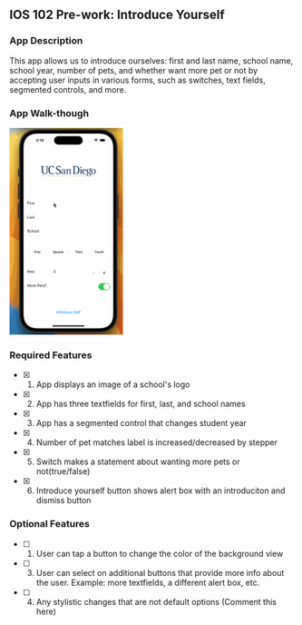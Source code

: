 ## IOS 102 Pre-work: Introduce Yourself

### App Description

This app allows us to introduce ourselves: first and last name, school name, school year, number of pets, and whether want more pet or not by accepting user inputs in various forms, such as switches, text fields, segmented controls, and more.

### App Walk-though

<img src="https://github.com/GeruiLi/iOSPreWork/blob/main/new_iOS_pre-work_walk_through.gif" width=200><br>

### Required Features

- [x] 1. App displays an image of a school's logo
- [x] 2. App has three textfields for first, last, and school names
- [x] 3. App has a segmented control that changes student year
- [x] 4. Number of pet matches label is increased/decreased by stepper
- [x] 5. Switch makes a statement about wanting more pets or not(true/false) 
- [x] 6. Introduce yourself button shows alert box with an introduciton and dismiss button

### Optional Features

- [ ] 1. User can tap a button to change the color of the background view
- [ ] 3. User can select on additional buttons that provide more info about the user. Example: more textfields, a different alert box, etc.
- [ ] 4. Any stylistic changes that are not default options (Comment this here)
